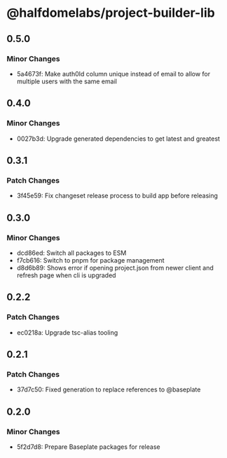 # @halfdomelabs/project-builder-lib

## 0.5.0

### Minor Changes

- 5a4673f: Make auth0Id column unique instead of email to allow for multiple users with the same email

## 0.4.0

### Minor Changes

- 0027b3d: Upgrade generated dependencies to get latest and greatest

## 0.3.1

### Patch Changes

- 3f45e59: Fix changeset release process to build app before releasing

## 0.3.0

### Minor Changes

- dcd86ed: Switch all packages to ESM
- f7cb616: Switch to pnpm for package management
- d8d6b89: Shows error if opening project.json from newer client and refresh page when cli is upgraded

## 0.2.2

### Patch Changes

- ec0218a: Upgrade tsc-alias tooling

## 0.2.1

### Patch Changes

- 37d7c50: Fixed generation to replace references to @baseplate

## 0.2.0

### Minor Changes

- 5f2d7d8: Prepare Baseplate packages for release
